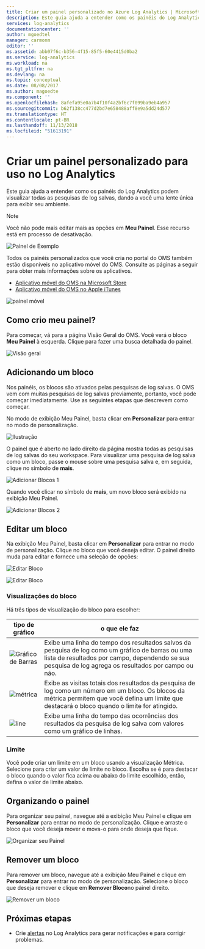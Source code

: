 ```yaml
---
title: Criar um painel personalizado no Azure Log Analytics | Microsoft Docs
description: Este guia ajuda a entender como os painéis do Log Analytics podem visualizar todas as pesquisas de log salvas, dando a você uma lente única para exibir seu ambiente.
services: log-analytics
documentationcenter: ''
author: mgoedtel
manager: carmonm
editor: ''
ms.assetid: abb07f6c-b356-4f15-85f5-60e4415d0ba2
ms.service: log-analytics
ms.workload: na
ms.tgt_pltfrm: na
ms.devlang: na
ms.topic: conceptual
ms.date: 08/08/2017
ms.author: magoedte
ms.component: ''
ms.openlocfilehash: 8afefa95e0a7b4f10f4a2bf6c7f099ba9eb4a957
ms.sourcegitcommit: b62f138cc477d2bd7e658488aff8e9a5dd24d577
ms.translationtype: HT
ms.contentlocale: pt-BR
ms.lasthandoff: 11/13/2018
ms.locfileid: "51613191"
---
```

# <a name="create-a-custom-dashboard-for-use-in-log-analytics"></a>Criar um painel personalizado para uso no Log Analytics

Este guia ajuda a entender como os painéis do Log Analytics podem visualizar todas as pesquisas de log salvas, dando a você uma lente única para exibir seu ambiente.

>[!NOTE]
> Você não pode mais editar mais as opções em **Meu Painel**. Esse recurso está em processo de desativação.

![Painel de Exemplo](./media/log-analytics-dashboards/oms-dashboards-example-dash.png)

Todos os painéis personalizados que você cria no portal do OMS também estão disponíveis no aplicativo móvel do OMS. Consulte as páginas a seguir para obter mais informações sobre os aplicativos.

* [Aplicativo móvel do OMS na Microsoft Store](http://www.windowsphone.com/store/app/operational-insights/4823b935-83ce-466c-82bb-bd0a3f58d865)
* [Aplicativo móvel do OMS no Apple iTunes](https://itunes.apple.com/app/microsoft-operations-management/id1042424859?mt=8)

![painel móvel](./media/log-analytics-dashboards/oms-search-mobile.png)

## <a name="how-do-i-create-my-dashboard"></a>Como crio meu painel?
Para começar, vá para a página Visão Geral do OMS. Você verá o bloco **Meu Painel** à esquerda. Clique para fazer uma busca detalhada do painel.

![Visão geral](./media/log-analytics-dashboards/oms-dashboards-overview.png)

## <a name="adding-a-tile"></a>Adicionando um bloco
Nos painéis, os blocos são ativados pelas pesquisas de log salvas. O OMS vem com muitas pesquisas de log salvas previamente, portanto, você pode começar imediatamente. Use as seguintes etapas que descrevem como começar.

No modo de exibição Meu Painel, basta clicar em **Personalizar** para entrar no modo de personalização.

![Ilustração](./media/log-analytics-dashboards/oms-dashboards-pictorial01.png)

 O painel que é aberto no lado direito da página mostra todas as pesquisas de log salvas do seu workspace. Para visualizar uma pesquisa de log salva como um bloco, passe o mouse sobre uma pesquisa salva e, em seguida, clique no símbolo de **mais**.

![Adicionar Blocos 1](./media/log-analytics-dashboards/oms-dashboards-pictorial02.png)

Quando você clicar no símbolo de **mais**, um novo bloco será exibido na exibição Meu Painel.

![Adicionar Blocos 2](./media/log-analytics-dashboards/oms-dashboards-pictorial03.png)

## <a name="edit-a-tile"></a>Editar um bloco
Na exibição Meu Painel, basta clicar  em **Personalizar** para entrar no modo de personalização. Clique no bloco que você deseja editar. O painel direito muda para editar e fornece uma seleção de opções:

![Editar Bloco](./media/log-analytics-dashboards/oms-dashboards-pictorial04.png)

![Editar Bloco](./media/log-analytics-dashboards/oms-dashboards-pictorial05.png)

### <a name="tile-visualizations"></a>Visualizações do bloco
Há três tipos de visualização do bloco para escolher:

| tipo de gráfico | o que ele faz |
| --- | --- |
| ![Gráfico de Barras](./media/log-analytics-dashboards/oms-dashboards-bar-chart.png) |Exibe uma linha do tempo dos resultados salvos da pesquisa de log como um gráfico de barras ou uma lista de resultados por campo, dependendo se sua pesquisa de log agrega os resultados por campo ou não. |
| ![métrica](./media/log-analytics-dashboards/oms-dashboards-metric.png) |Exibe as visitas totais dos resultados da pesquisa de log como um número em um bloco. Os blocos da métrica permitem que você defina um limite que destacará o bloco quando o limite for atingido. |
| ![line](./media/log-analytics-dashboards/oms-dashboards-line.png) |Exibe uma linha do tempo das ocorrências dos resultados da pesquisa de log salva com valores como um gráfico de linhas. |

### <a name="threshold"></a>Limite
Você pode criar um limite em um bloco usando a visualização Métrica. Selecione para criar um valor de limite no bloco. Escolha se é para destacar o bloco quando o valor fica acima ou abaixo do limite escolhido, então, defina o valor de limite abaixo.

## <a name="organizing-the-dashboard"></a>Organizando o painel
Para organizar seu painel, navegue até a exibição Meu Painel e clique em **Personalizar** para entrar no modo de personalização. Clique e arraste o bloco que você deseja mover e mova-o para onde deseja que fique.

![Organizar seu Painel](./media/log-analytics-dashboards/oms-dashboards-organize.png)

## <a name="remove-a-tile"></a>Remover um bloco
Para remover um bloco, navegue até a exibição Meu Painel e clique em **Personalizar** para entrar no modo de personalização. Selecione o bloco que deseja remover e clique em **Remover Bloco**no painel direito.

![Remover um bloco](./media/log-analytics-dashboards/oms-dashboards-remove-tile.png)

## <a name="next-steps"></a>Próximas etapas
* Crie [alertas](../monitoring-and-diagnostics/monitoring-overview-alerts.md) no Log Analytics para gerar notificações e para corrigir problemas.
